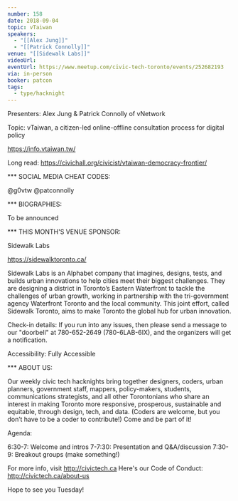 ```yaml
---
number: 158
date: 2018-09-04
topic: vTaiwan
speakers:
  - "[[Alex Jung]]"
  - "[[Patrick Connolly]]"
venue: "[[Sidewalk Labs]]"
videoUrl:
eventUrl: https://www.meetup.com/civic-tech-toronto/events/252682193
via: in-person
booker: patcon
tags:
  - type/hacknight
---
```


Presenters: Alex Jung & Patrick Connolly of vNetwork

Topic: vTaiwan, a citizen-led online-offline consultation process for digital policy

https://info.vtaiwan.tw/

Long read: https://civichall.org/civicist/vtaiwan-democracy-frontier/

*** SOCIAL MEDIA CHEAT CODES:

@g0vtw @patconnolly

*** BIOGRAPHIES:

To be announced

*** THIS MONTH'S VENUE SPONSOR:

Sidewalk Labs

https://sidewalktoronto.ca/

Sidewalk Labs is an Alphabet company that imagines, designs, tests, and builds urban innovations to help cities meet their biggest challenges. They are designing a district in Toronto’s Eastern Waterfront to tackle the challenges of urban growth, working in partnership with the tri-government agency Waterfront Toronto and the local community. This joint effort, called Sidewalk Toronto, aims to make Toronto the global hub for urban innovation.

Check-in details: If you run into any issues, then please send a message to our "doorbell" at 780-652-2649 (780-6LAB-6IX), and the organizers will get a notification.

Accessibility: Fully Accessible

*** ABOUT US:

Our weekly civic tech hacknights bring together designers, coders, urban planners, government staff, mappers, policy-makers, students, communications strategists, and all other Torontonians who share an interest in making Toronto more responsive, prosperous, sustainable and equitable, through design, tech, and data. (Coders are welcome, but you don’t have to be a coder to contribute!) Come and be part of it!

Agenda:

6:30-7: Welcome and intros
7-7:30: Presentation and Q&A/discussion
7:30-9: Breakout groups (make something!)

For more info, visit http://civictech.ca
Here's our Code of Conduct: http://civictech.ca/about-us

Hope to see you Tuesday!